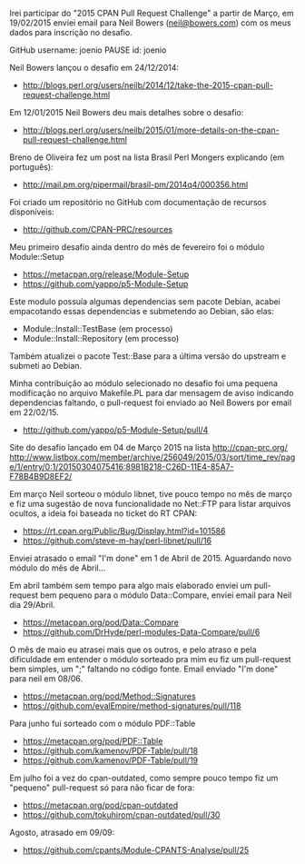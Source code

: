 Irei participar do "2015 CPAN Pull Request Challenge" a partir de Março, em
19/02/2015 enviei email para Neil Bowers (neil@bowers.com) com os meus dados
para inscrição no desafio.

GitHub username: joenio
PAUSE id: joenio

Neil Bowers lançou o desafio em 24/12/2014:
* http://blogs.perl.org/users/neilb/2014/12/take-the-2015-cpan-pull-request-challenge.html

Em 12/01/2015 Neil Bowers deu mais detalhes sobre o desafio:
* http://blogs.perl.org/users/neilb/2015/01/more-details-on-the-cpan-pull-request-challenge.html

Breno de Oliveira fez um post na lista Brasil Perl Mongers explicando (em português):
* http://mail.pm.org/pipermail/brasil-pm/2014q4/000356.html

Foi criado um repositório no GitHub com documentação de recursos disponíveis:
* http://github.com/CPAN-PRC/resources

Meu primeiro desafio ainda dentro do mês de fevereiro foi o módulo Module::Setup

* https://metacpan.org/release/Module-Setup
* https://github.com/yappo/p5-Module-Setup

Este modulo possuía algumas dependencias sem pacote Debian, acabei empacotando
essas dependencias e submetendo ao Debian, são elas:

* Module::Install::TestBase (em processo)
* Module::Install::Repository (em processo)

Também atualizei o pacote Test::Base para a última versão do upstream e submeti
ao Debian.

Minha contribuição ao módulo selecionado no desafio foi uma pequena modificação
no arquivo Makefile.PL para dar mensagem de aviso indicando dependencias faltando,
o pull-request foi enviado ao Neil Bowers por email em 22/02/15.

* http://github.com/yappo/p5-Module-Setup/pull/4

Site do desafio lançado em 04 de Março 2015 na lista
http://cpan-prc.org/
http://www.listbox.com/member/archive/256049/2015/03/sort/time_rev/page/1/entry/0:1/20150304075416:8981B218-C26D-11E4-85A7-F78B4B9D8EF2/

Em março Neil sorteou o módulo libnet, tive pouco tempo no mês de março e
fiz uma sugestão de nova funcionalidade no Net::FTP para listar arquivos
ocultos, a ideia foi baseada no ticket do RT CPAN:

* https://rt.cpan.org/Public/Bug/Display.html?id=101586
* https://github.com/steve-m-hay/perl-libnet/pull/16

Enviei atrasado o email "I'm done" em 1 de Abril de 2015. Aguardando novo módulo do
mês de Abril...

Em abril também sem tempo para algo mais elaborado enviei um pull-request bem pequeno
para o módulo Data::Compare, enviei email para Neil dia 29/Abril.

* https://metacpan.org/pod/Data::Compare
* https://github.com/DrHyde/perl-modules-Data-Compare/pull/6

O mês de maio eu atrasei mais que os outros, e pelo atraso e pela dificuldade
em entender o módulo sorteado pra mim eu fiz um pull-request bem simples,
um ";" faltando no código fonte. Email enviado "I'm done" para neil em 08/06.

* https://metacpan.org/pod/Method::Signatures
* https://github.com/evalEmpire/method-signatures/pull/118

Para junho fui sorteado com o módulo PDF::Table

* https://metacpan.org/pod/PDF::Table
* https://github.com/kamenov/PDF-Table/pull/18
* https://github.com/kamenov/PDF-Table/pull/19

Em julho foi a vez do cpan-outdated, como sempre pouco tempo fiz um "pequeno" pull-request só para não ficar de fora:

* https://metacpan.org/pod/cpan-outdated
* https://github.com/tokuhirom/cpan-outdated/pull/30

Agosto, atrasado em 09/09:

* https://github.com/cpants/Module-CPANTS-Analyse/pull/25
